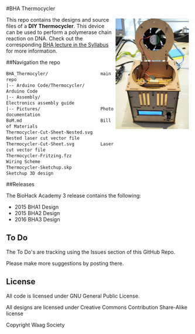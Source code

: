 #BHA Thermocycler

<img src="preview.jpg" alt="DIY Thermocycler" style="width: 200px;" width=200 align="right" hspace=5 vspace=5 />This repo contains the designs and source files of a **DIY Thermocycler**. This device can be used to perform a polymerase chain reaction on DNA. Check out the corresponding [BHA lecture in the Syllabus](http://biohackacademy.github.io) for more information.

##Navigation the repo

 	BHA_Thermocyler/					main repo
 	|-- Arduino Code/Thermocycler/		Arduino Code
 	|-- Assembly/						Electronics assembly guide
 	|-- Pictures/						Photo documentation
 	BoM.md								Bill of Materials
 	Thermocycler-Cut-Sheet-Nested.svg	Nested laser cut vector file
 	Thermocycler-Cut-Sheet.svg			Laser cut vector file
 	Thermocycler-Fritzing.fzz			Wiring Scheme
 	Thermocycler-Sketchup.skp			Sketchup 3D design
 	
##Releases

The BioHack Academy 3 release contains the following:

* 2015 BHA1 Design
* 2015 BHA2 Design
* 2016 BHA3 Design

## To Do

The To Do's are tracking using the Issues section of this GitHub Repo.

Please make more suggestions by posting there.

## License

All code is licensed under GNU General Public License.

All designs are licensed under Creative Commons Contribution Share-Alike license

Copyright Waag Society